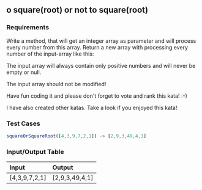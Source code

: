 ## o square(root) or not to square(root)

### Requirements 

Write a method, that will get an integer array as parameter and will process every number from this array.
Return a new array with processing every number of the input-array like this:

The input array will always contain only positive numbers and will never be empty or null.

The input array should not be modified!

Have fun coding it and please don't forget to vote and rank this kata! :-)

I have also created other katas. Take a look if you enjoyed this kata!

### Test Cases

```JavaScript
squareOrSquareRoot([4,3,9,7,2,1]) -> [2,9,3,49,4,1]
```

### Input/Output Table

| Input                                          | Output |
| :--------------------------------------------- | :----- |
| [4,3,9,7,2,1]                              | [2,9,3,49,4,1]  |



